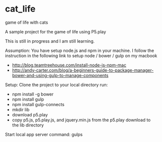 # cat_life
game of life with cats

A sample project for the game of life using P5.play

This is still in progress and I am still learning.

Assumption:
You have setup node.js and npm in your machine. I follow the instruction in the following link to setup node / bower / gulp on my macbook
* http://blog.teamtreehouse.com/install-node-js-npm-mac
* http://andy-carter.com/blog/a-beginners-guide-to-package-manager-bower-and-using-gulp-to-manage-components

Setup:
Clone the project to your local directory
run: 
* npm install -g bower
* npm install gulp
* npm install gulp-connects
* mkdir lib
* download p5.play
* copy p5.js, p5.play.js, and jquery.min.js from the p5.play download to the lib directory

Start local app server command: gulps 
